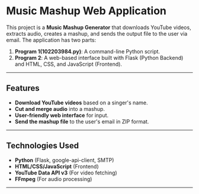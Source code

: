 # Music Mashup Web Application

This project is a **Music Mashup Generator** that downloads YouTube videos, extracts audio, creates a mashup, and sends the output file to the user via email. The application has two parts:

1. **Program 1(102203984.py)**: A command-line Python script.
2. **Program 2**: A web-based interface built with Flask (Python Backend) and HTML, CSS, and JavaScript (Frontend).

---

## Features

- **Download YouTube videos** based on a singer's name.
- **Cut and merge audio** into a mashup.
- **User-friendly web interface** for input.
- **Send the mashup file** to the user's email in ZIP format.

---

## Technologies Used

- **Python** (Flask, google-api-client, SMTP)
- **HTML/CSS/JavaScript** (Frontend)
- **YouTube Data API v3** (For video fetching)
- **FFmpeg** (For audio processing)

---
